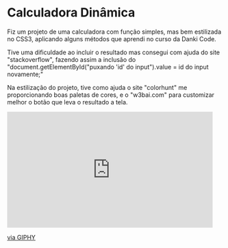 # Calculadora Dinâmica

Fiz um projeto de uma calculadora com função simples, mas bem estilizada no CSS3, aplicando alguns métodos que aprendi no curso da Danki Code. 

Tive uma dificuldade ao incluir o resultado mas consegui com ajuda do site "stackoverflow", fazendo assim a inclusão do "document.getElementById("puxando 'id' do input").value = id do input novamente;"

Na estilização do projeto, tive como ajuda o site "colorhunt" me proporcionando boas paletas de cores, e o "w3bai.com" para customizar melhor o botão que leva o resultado a tela.

<iframe src="https://giphy.com/embed/sqmHfzZ9KjpKzszwRn" width="480" height="270" frameBorder="0" class="giphy-embed" allowFullScreen></iframe><p><a href="https://giphy.com/gifs/sqmHfzZ9KjpKzszwRn">via GIPHY</a></p>
